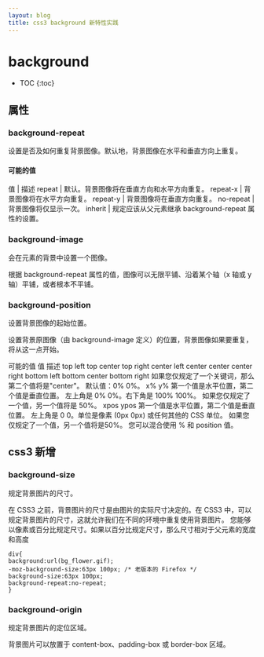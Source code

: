 ```yaml
---
layout: blog
title: css3 background 新特性实践
---
```


# background


* TOC
{:toc}

## 属性

### background-repeat

设置是否及如何重复背景图像。默认地，背景图像在水平和垂直方向上重复。

#### 可能的值

值 | 描述
repeat  |	默认。背景图像将在垂直方向和水平方向重复。
repeat-x  |	背景图像将在水平方向重复。
repeat-y  |	背景图像将在垂直方向重复。
no-repeat |	背景图像将仅显示一次。
inherit |	规定应该从父元素继承 background-repeat 属性的设置。

### background-image

会在元素的背景中设置一个图像。

根据 background-repeat 属性的值，图像可以无限平铺、沿着某个轴（x 轴或 y 轴）平铺，或者根本不平铺。

### background-position

设置背景图像的起始位置。

设置背景原图像（由 background-image 定义）的位置，背景图像如果要重复，将从这一点开始。


可能的值
值	描述
top left
top center
top right
center left
center center
center right
bottom left
bottom center
bottom right
如果您仅规定了一个关键词，那么第二个值将是"center"。
默认值：0% 0%。
x% y%
第一个值是水平位置，第二个值是垂直位置。
左上角是 0% 0%。右下角是 100% 100%。
如果您仅规定了一个值，另一个值将是 50%。
xpos ypos
第一个值是水平位置，第二个值是垂直位置。
左上角是 0 0。单位是像素 (0px 0px) 或任何其他的 CSS 单位。
如果您仅规定了一个值，另一个值将是50%。
您可以混合使用 % 和 position 值。

## css3 新增

### background-size

规定背景图片的尺寸。

在 CSS3 之前，背景图片的尺寸是由图片的实际尺寸决定的。在 CSS3 中，可以规定背景图片的尺寸，这就允许我们在不同的环境中重复使用背景图片。
您能够以像素或百分比规定尺寸。如果以百分比规定尺寸，那么尺寸相对于父元素的宽度和高度

```style
div{
background:url(bg_flower.gif);
-moz-background-size:63px 100px; /* 老版本的 Firefox */
background-size:63px 100px;
background-repeat:no-repeat;
}
```

### background-origin

规定背景图片的定位区域。

背景图片可以放置于 content-box、padding-box 或 border-box 区域。


